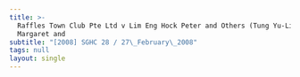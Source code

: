 ```yaml
---
title: >-
  Raffles Town Club Pte Ltd v Lim Eng Hock Peter and Others (Tung Yu-Lien
  Margaret and
subtitle: "[2008] SGHC 28 / 27\_February\_2008"
tags: null
layout: single
---
```


